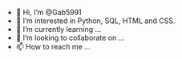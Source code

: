 - 👋 Hi, I’m @Gab5991
- 👀 I’m interested in Python, SQL, HTML and CSS.
- 🌱 I’m currently learning ...
- 💞️ I’m looking to collaborate on ...
- 📫 How to reach me ...

<!---
Gab5991/Gab5991 is a ✨ special ✨ repository because its `README.md` (this file) appears on your GitHub profile.
You can click the Preview link to take a look at your changes.
--->

